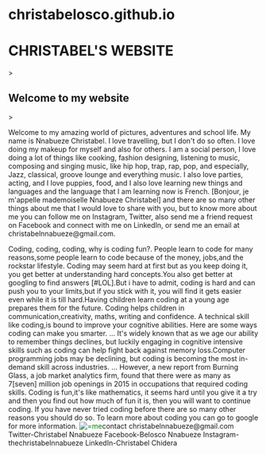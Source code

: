 # christabelosco.github.io
<h1>CHRISTABEL'S WEBSITE</h1>
> <h2>Welcome to my website</h2>
> <p>Welcome to my amazing world of pictures, adventures and school life. My name is Nnabueze Christabel. I love travelling, but I don't do so often. I love doing my makeup for myself and also for others. I am a social person, I love  doing a lot of things like cooking, fashion designing, listening to music, composing and singing music, like hip hop, trap, rap, pop, and especially, Jazz, classical, groove lounge and everything music. I also love parties, acting, and I love puppies, food, and I also love learning new things and languages and the language that I am learning now is French. [Bonjour, je m'appelle mademoiselle Nnabueze Christabel] and there are so many other things about me that I would love to share with you, but to know more about me you can follow me on Instagram, Twitter, also send me a friend request on Facebook and connect with me on LinkedIn, or send me an email at christabelnnabueze@gmail.com.</p>
<p/>Coding, coding, coding, why is coding fun?. People learn to code for many reasons,some people learn to code because of the money, jobs,and the rockstar lifestyle. Coding may seem hard at first but as you keep doing it, you get better at understanding hard concepts.You also get better at googling to find answers [#LOL].But i have to admit, coding is hard and can push you to your limits,but if you stick with it, you will find it gets easier even while it is till hard.Having children learn coding at a young age prepares them for the future. Coding helps children in communication,creativity, maths, writing and confidence. A technical skill like coding,is bound to improve your cognitive abilities. Here are some ways coding can make you smarter. ... It's widely known that as we age our ability to remember things declines, but luckily engaging in cognitive intensive skills such as coding can help fight back against memory loss.Computer programming jobs may be declining, but coding is becoming the most in-demand skill across industries. ... However, a new report from Burning Glass, a job market analytics firm, found that there were as many as 7[seven] million job openings in 2015 in occupations that required coding skills. Coding is fun,it's like mathematics, it seems hard until you give it a try and then you find out how much of fun it is, then you will want to continue coding. If you have never tried coding before there are so many other reasons you should do so. To learn more about coding you can go to google for more information.
<img src=C:\Users\this pc\Documents\tutorials\GitHub\christabelosco.github.io alt="=me"
<img src=C:\Users\this pc\Documents\tutorials\GitHub\christabelosco.github.io\project alt="=me and friend"
<img src=C:\Users\this pc\Documents\tutorials\GitHub\christabelosco.github.io\project alt="=me"
<img src=C:\Users\this pc\Documents\tutorials\GitHub\christabelosco.github.io\project alt="=me and my pals"
<img src=C:\Users\this pc\Documents\tutorials\GitHub\christabelosco.github.io\project alt="=me and bestie"
<img src=C:\Users\this pc\Documents\tutorials\GitHub\christabelosco.github.io\project alt="=me and friends"
<h2 style="color: green;">contact christabelnnabueze@gmail.com
  Twitter-Christabel Nnabueze
  Facebook-Belosco Nnabueze
 Instagram-thechristabelnnabueze
 LinkedIn-Christabel Chidera</h2>
